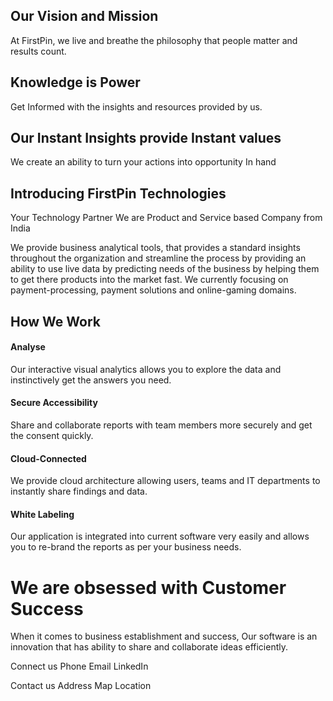 

## Our Vision and Mission

At FirstPin, we live and breathe the philosophy that people matter and results count.

## Knowledge is Power 
Get Informed with the insights and resources provided by us. 

## Our Instant Insights provide Instant values
We create an ability to turn your actions into opportunity In hand
 

## Introducing FirstPin Technologies
Your Technology Partner
We are Product and Service based Company from India

We provide business analytical tools, that provides a standard insights throughout the organization and streamline the process by providing an ability to use live data by predicting needs of the business by helping them to get there products into the market fast. We currently focusing on payment-processing, payment solutions and online-gaming domains. 

## How We Work

#### Analyse

Our interactive visual analytics allows you to explore the data and instinctively get the answers you need.

#### Secure Accessibility
Share and collaborate reports with team members more securely and get the consent quickly.

#### Cloud-Connected

We provide cloud architecture allowing users, teams and IT departments to instantly share findings and data.

#### White Labeling

Our application is integrated into current software very easily and allows you to re-brand the reports as per your business needs.


# We are obsessed with Customer Success

When it comes to business establishment and success, Our software is an innovation that has ability to share and collaborate ideas efficiently.

Connect us
Phone   			Email		  LinkedIn

Contact us
Address
Map Location
<!--stackedit_data:
eyJoaXN0b3J5IjpbLTE4OTM0NTk3NDMsMTQ0MjA3NzE0NywtMT
UxNTg2NDUyOSwzMDE4Nzc2OTcsLTE5ODg3Mjg4NjUsLTEyNzk0
OTU2MTQsMTA3MTM0MDkxMCwtMTQ1MjM3MDMwLC0xMzc3ODU5Nj
IsMTIyNDE5MDM4LC0xODUzNTk5MDQzLC01Nzg1NzU3NjksLTEx
MDc5NzY5MjIsLTEwNDIwMjgxOTgsLTE4MTU0OTQ3NjYsLTUwMD
M1NDA4N119
-->